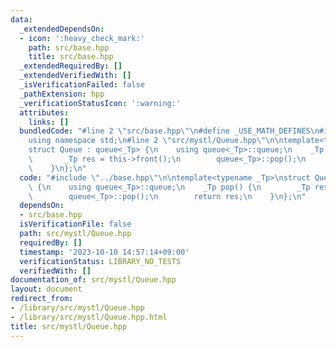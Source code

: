 ```yaml
---
data:
  _extendedDependsOn:
  - icon: ':heavy_check_mark:'
    path: src/base.hpp
    title: src/base.hpp
  _extendedRequiredBy: []
  _extendedVerifiedWith: []
  _isVerificationFailed: false
  _pathExtension: hpp
  _verificationStatusIcon: ':warning:'
  attributes:
    links: []
  bundledCode: "#line 2 \"src/base.hpp\"\n#define _USE_MATH_DEFINES\n#include <bits/stdc++.h>\n\
    using namespace std;\n#line 2 \"src/mystl/Queue.hpp\"\n\ntemplate<typename _Tp>\n\
    struct Queue : queue<_Tp> {\n    using queue<_Tp>::queue;\n    _Tp pop() {\n \
    \       _Tp res = this->front();\n        queue<_Tp>::pop();\n        return res;\n\
    \    }\n};\n"
  code: "#include \"../base.hpp\"\n\ntemplate<typename _Tp>\nstruct Queue : queue<_Tp>\
    \ {\n    using queue<_Tp>::queue;\n    _Tp pop() {\n        _Tp res = this->front();\n\
    \        queue<_Tp>::pop();\n        return res;\n    }\n};\n"
  dependsOn:
  - src/base.hpp
  isVerificationFile: false
  path: src/mystl/Queue.hpp
  requiredBy: []
  timestamp: '2023-10-10 14:57:14+09:00'
  verificationStatus: LIBRARY_NO_TESTS
  verifiedWith: []
documentation_of: src/mystl/Queue.hpp
layout: document
redirect_from:
- /library/src/mystl/Queue.hpp
- /library/src/mystl/Queue.hpp.html
title: src/mystl/Queue.hpp
---
```

